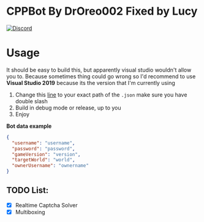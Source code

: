 # CPPBot By DrOreo002 Fixed by Lucy
[![Discord](https://img.shields.io/discord/863569897754066964?label=discord)](https://discord.gg/fRwrV53pux)

# Usage
It should be easy to build this, but apparently visual studio wouldn't allow you to. Because sometimes thing could go wrong
so I'd recommend to use **Visual Studio 2019** because its the version that I'm currently using

1. Change this [line](https://github.com/inf7/CPPBot/blob/9439630fbb67fc11c5a89d62408e0db5fa9fa71a/CPPBot/CPPBot.cpp#L35) to your exact path of the `.json` make sure you have double slash
2. Build in debug mode or release, up to you
3. Enjoy

**Bot data example**
```json
{
  "username": "username",
  "password": "password",
  "gameVersion": "version",
  "targetWorld": "world",
  "ownerUsername": "ownername"
}
```

## TODO List:
  - [x] Realtime Captcha Solver
  - [x] Multiboxing
